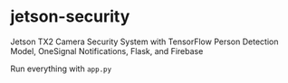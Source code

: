 # jetson-security
Jetson TX2 Camera Security System with TensorFlow Person Detection Model, OneSignal Notifications, Flask, and Firebase

Run everything with `app.py`
